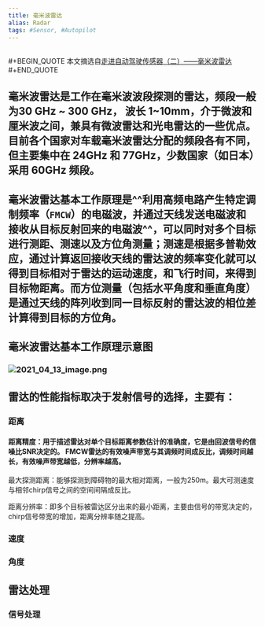 ```yaml
---
title: 毫米波雷达
alias: Radar
tags: #Sensor, #Autopilot
---
```


## 
#+BEGIN_QUOTE
本文摘选自[走进自动驾驶传感器（二）——毫米波雷达](https://zhuanlan.zhihu.com/p/346374177)
#+END_QUOTE
## 毫米波雷达是工作在毫米波波段探测的雷达，频段一般为30 GHz ~ 300 GHz， 波长 1~10mm，介于微波和厘米波之间，兼具有微波雷达和光电雷达的一些优点。目前各个国家对车载毫米波雷达分配的频段各有不同，但主要集中在 24GHz 和 77GHz，少数国家（如日本）采用 60GHz 频段。
## 毫米波雷达基本工作原理是^^利用高频电路产生特定调制频率（`FMCW`）的电磁波，并通过天线发送电磁波和接收从目标反射回来的电磁波^^，可以同时对多个目标进行测距、测速以及方位角测量；**测速是根据多普勒效应**，通过计算返回接收天线的雷达波的频率变化就可以得到目标相对于雷达的运动速度，和飞行时间，来得到目标物距离。而**方位测量（包括水平角度和垂直角度）是通过天线的阵列收到同一目标反射的雷达波的相位差计算得到目标的方位角**。
## 毫米波雷达基本工作原理示意图
### ![2021_04_13_image.png](https://cdn.logseq.com/%2Fa0b43c4c-fb52-4b91-8ba3-1bb79959259b8e3acc23-f80f-4f54-b853-e3d4283f4a602021_04_13_image.png?Expires=4771878869&Signature=mlOJyXB3sNprIfoi7bsygCIEwPtMyn5~n30pMQsqV4W1r-k6UfJsbTIWg~ZZNGu4FZb0r-valvZ~xEq-6N0hxiynGPkzmZGzTmbQN0ewJZJyUBDNv3Kzbnv5DBAemOJRCNMuApd44Vfhgv3b9xb-Pt4M3lSBuY1L9~4dMt5MxY3tMNMVv34U4BrMoJkpKuggH4XAOs~QYmjj9047tYAk7KVA-FA7kdf9Cd9VrpG5oCWsWETLfn0KmwSoj9Q2tV6b-w7YBeIu-C5-qkBdanlgsobh~BVJSKb8W3BMMWGpDGS4Ut79SKYe738NsSaIVeOw3qghBw57YrLr5NibHLx8kg__&Key-Pair-Id=APKAJE5CCD6X7MP6PTEA)
## 雷达的性能指标取决于发射信号的选择，主要有：
### 距离
#### 距离精度：用于描述雷达对单个目标距离参数估计的准确度，它是由回波信号的信噪比SNR决定的。 FMCW雷达的有效噪声带宽与其调频时间成反比，调频时间越长，有效噪声带宽越低，分辨率越高。

最大探测距离：能够探测到障碍物的最大相对距离，一般为250m。最大可测速度与相邻chirp信号之间的空间间隔成反比。

距离分辨率：即多个目标被雷达区分出来的最小距离，主要由信号的带宽决定的，chirp信号带宽的增加，距离分辨率随之提高。
### 速度
### 角度
## 雷达处理
### 信号处理
###
